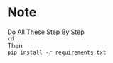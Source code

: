 # Note
Do All These Step By Step
<br>
<code>cd <yourdirection></code>
<br>
Then
<br>
<code>pip install -r requirements.txt</code>
